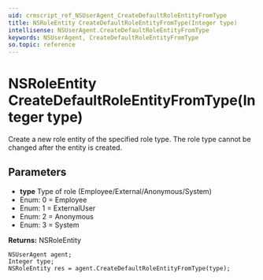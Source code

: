 ```yaml
---
uid: crmscript_ref_NSUserAgent_CreateDefaultRoleEntityFromType
title: NSRoleEntity CreateDefaultRoleEntityFromType(Integer type)
intellisense: NSUserAgent.CreateDefaultRoleEntityFromType
keywords: NSUserAgent, CreateDefaultRoleEntityFromType
so.topic: reference
---
```


# NSRoleEntity CreateDefaultRoleEntityFromType(Integer type)

Create a new role entity of the specified role type. The role type cannot be changed after the entity is created.

## Parameters

* **type** Type of role (Employee/External/Anonymous/System)
* Enum: 0 = Employee 
* Enum: 1 = ExternalUser 
* Enum: 2 = Anonymous 
* Enum: 3 = System 

**Returns:** NSRoleEntity

```crmscript
NSUserAgent agent;
Integer type;
NSRoleEntity res = agent.CreateDefaultRoleEntityFromType(type);
```

